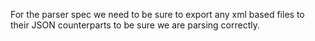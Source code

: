 For the parser spec we need to be sure to export any xml based files to their JSON counterparts to be sure we are parsing correctly.

